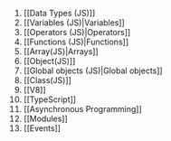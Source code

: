 1. [[Data Types (JS)]] 
2. [[Variables (JS)|Variables]]
3. [[Operators (JS)|Operators]]
4. [[Functions (JS)|Functions]]
5. [[Array(JS)|Arrays]]
6. [[Object(JS)]]
7. [[Global objects (JS)|Global objects]]
8. [[Class(JS)]]
9. [[V8]]
10. [[TypeScript]]
11. [[Asynchronous Programming]]
12. [[Modules]]
13. [[Events]]